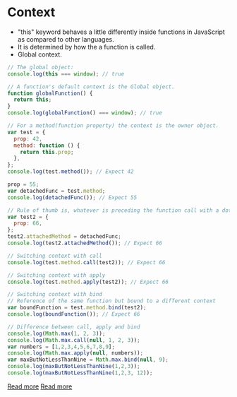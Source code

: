 # Context

* "this" keyword behaves a little differently inside functions in JavaScript as compared to other languages.
* It is determined by how the a function is called.
* Global context.

```javascript
// The global object:
console.log(this === window); // true

// A function's default context is the Global object.
function globalFunction() {
  return this;
}
console.log(globalFunction() === window); // true

// For a method(function property) the context is the owner object.
var test = {
  prop: 42,
  method: function () {
    return this.prop;
  },
};
console.log(test.method()); // Expect 42

prop = 55;
var detachedFunc = test.method;
console.log(detachedFunc()); // Expect 55

// Rule of thumb is, whatever is preceding the function call with a dot separator is usually the context.
var test2 = {
  prop: 66,
};
test2.attachedMethod = detachedFunc;
console.log(test2.attachedMethod()); // Expect 66

// Switching context with call
console.log(test.method.call(test2)); // Expect 66

// Switching context with apply
console.log(test.method.apply(test2)); // Expect 66

// Switching context with bind
// Reference of the same function but bound to a different context
var boundFunction = test.method.bind(test2);
console.log(boundFunction()); // Expect 66

// Difference between call, apply and bind
console.log(Math.max(1, 2, 3));
console.log(Math.max.call(null, 1, 2, 3));
var numbers = [1,2,3,4,5,6,7,8,9];
console.log(Math.max.apply(null, numbers));
var maxButNotLessThanNine = Math.max.bind(null, 9);
console.log(maxButNotLessThanNine(1,2,3));
console.log(maxButNotLessThanNine(1,2,3, 12));
```

[Read more](https://developer.mozilla.org/en-US/docs/Web/JavaScript/Reference/Operators/this)
[Read more](http://dmitrysoshnikov.com/ecmascript/chapter-3-this/)